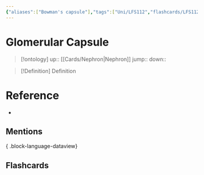 ```yaml
---
{"aliases":["Bowman's capsule"],"tags":["Uni/LFS112","flashcards/LFS112"],"dg-publish":true,"permalink":"/cards/glomerular-capsule/","dgPassFrontmatter":true}
---
```


# Glomerular Capsule

> [!ontology]
> up:: [[Cards/Nephron\|Nephron]]
> jump:: 
> down:: 

> [!Definition] Definition
> 

# Reference
- 

## Mentions

{ .block-language-dataview}

## Flashcards
